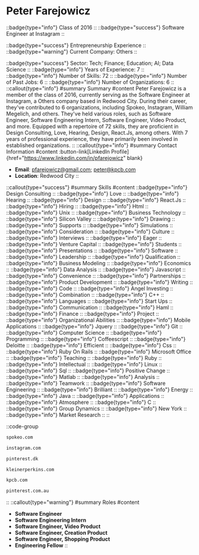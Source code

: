 # Peter Farejowicz
::badge{type="info"}
Class of 2016
::
::badge{type="success"}
Software Engineer at Instagram
::

::badge{type="success"}
Entrepreneurship Experience
::
::badge{type="warning"}
Current Company: Others
::

::badge{type="success"}
Sector: Tech; Finance; Education; AI; Data Science
::
::badge{type="info"}
Years of Experience: 7
::
::badge{type="info"}
Number of Skills: 72
::
::badge{type="info"}
Number of Past Jobs: 6
::
::badge{type="info"}
Number of Organizations: 6
::
::callout{type="info"}
#summary
Summary
#content
Peter Farejowicz is a member of the class of 2016, currently serving as the Software Engineer at Instagram, a Others company based in Redwood City. During their career, they've contributed to 6 organizations, including Spokeo, Instagram, William Megelich, and others. They've held various roles, such as Software Engineer, Software Engineering Intern, Software Engineer, Video Product, and more. Equipped with a repertoire of 72 skills, they are proficient in Design Consulting, Love, Hearing, Design, React.Js, among others.  With 7 years of professional experience, they have primarily been involved in established organizations.
::
::callout{type="info"}
#summary
Contact Information
#content
:button-link[LinkedIn Profile]{href="https://www.linkedin.com/in/pfarejowicz" blank}
- **Email**: pfarejowicz@gmail.com; peter@kpcb.com
- **Location**: Redwood City
::

::callout{type="success"}
#summary
Skills
#content
::badge{type="info"}
Design Consulting
::
::badge{type="info"}
Love
::
::badge{type="info"}
Hearing
::
::badge{type="info"}
Design
::
::badge{type="info"}
React.Js
::
::badge{type="info"}
Hiring
::
::badge{type="info"}
Html
::
::badge{type="info"}
Unix
::
::badge{type="info"}
Business Technology
::
::badge{type="info"}
Silicon Valley
::
::badge{type="info"}
Drawing
::
::badge{type="info"}
Supports
::
::badge{type="info"}
Simulations
::
::badge{type="info"}
Consideration
::
::badge{type="info"}
Culture
::
::badge{type="info"}
Interviews
::
::badge{type="info"}
Eager
::
::badge{type="info"}
Venture Capital
::
::badge{type="info"}
Students
::
::badge{type="info"}
Presentations
::
::badge{type="info"}
Software
::
::badge{type="info"}
Leadership
::
::badge{type="info"}
Qualification
::
::badge{type="info"}
Business Modeling
::
::badge{type="info"}
Economics
::
::badge{type="info"}
Data Analysis
::
::badge{type="info"}
Javascript
::
::badge{type="info"}
Convenience
::
::badge{type="info"}
Partnerships
::
::badge{type="info"}
Product Development
::
::badge{type="info"}
Writing
::
::badge{type="info"}
Code
::
::badge{type="info"}
Angel Investing
::
::badge{type="info"}
Combination
::
::badge{type="info"}
C++
::
::badge{type="info"}
Languages
::
::badge{type="info"}
Start Ups
::
::badge{type="info"}
Communication
::
::badge{type="info"}
Haml
::
::badge{type="info"}
Finance
::
::badge{type="info"}
Project
::
::badge{type="info"}
Organizational Abilities
::
::badge{type="info"}
Mobile Applications
::
::badge{type="info"}
Jquery
::
::badge{type="info"}
Git
::
::badge{type="info"}
Computer Science
::
::badge{type="info"}
Programming
::
::badge{type="info"}
Coffeescript
::
::badge{type="info"}
Deloitte
::
::badge{type="info"}
Efficient
::
::badge{type="info"}
Css
::
::badge{type="info"}
Ruby On Rails
::
::badge{type="info"}
Microsoft Office
::
::badge{type="info"}
Teaching
::
::badge{type="info"}
Ruby
::
::badge{type="info"}
Intellectual
::
::badge{type="info"}
Linux
::
::badge{type="info"}
Sql
::
::badge{type="info"}
Positive Change
::
::badge{type="info"}
Matlab
::
::badge{type="info"}
Analysis
::
::badge{type="info"}
Teamwork
::
::badge{type="info"}
Software Engineering
::
::badge{type="info"}
Brilliant
::
::badge{type="info"}
Energy
::
::badge{type="info"}
Java
::
::badge{type="info"}
Applications
::
::badge{type="info"}
Atmosphere
::
::badge{type="info"}
C
::
::badge{type="info"}
Group Dynamics
::
::badge{type="info"}
New York
::
::badge{type="info"}
Market Research
::
::

::code-group
```bash [Spokeo]
spokeo.com
```
```bash [Instagram]
instagram.com
```
```bash [William Megelich]
pinterest.dk
```
```bash [Kleiner Perkins]
kleinerperkins.com
```
```bash [Kleiner Perkins Caufield & Byers]
kpcb.com
```
```bash [Pinterest]
pinterest.com.au
```
::
::callout{type="warning"}
#summary
Roles
#content
- **Software Engineer**
- **Software Engineering Intern**
- **Software Engineer, Video Product**
- **Software Engineer, Creation Product**
- **Software Engineer, Shopping Product**
- **Engineering Fellow**
::

